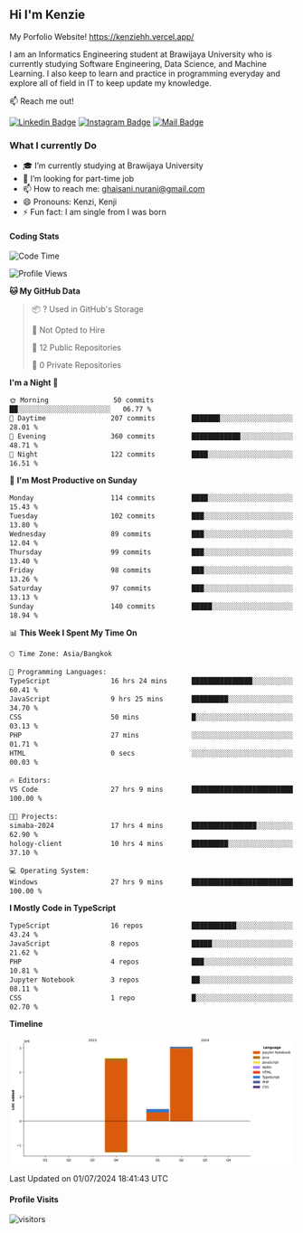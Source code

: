 ## Hi I'm Kenzie

My Porfolio Website!
https://kenziehh.vercel.app/

I am an Informatics Engineering student at Brawijaya University who is currently studying Software Engineering, Data Science, and Machine Learning. I also keep to learn and practice in programming everyday and explore all of field in IT to keep update my knowledge.

:mailbox: Reach me out!

[![Linkedin Badge](https://img.shields.io/badge/-Kenzie_Taqiyassar-0e76a8?style=flat&labelColor=0e76a8&logo=linkedin&logoColor=white)](https://www.linkedin.com/in/kenzie-taqiyassar-37458b1aa/) 
[![Instagram Badge](https://img.shields.io/badge/-@__kenziehh_-e84393?style=flat&labelColor=e84393&logo=instagram&logoColor=white)](https://www.instagram.com/_kenziehh/) 
[![Mail Badge](https://img.shields.io/badge/-ghaisani.nurani-c0392b?style=flat&labelColor=c0392b&logo=gmail&logoColor=white)](mailto:ghaisani.nurani@gmail.com)

### What I currently Do

- 🎓 I’m currently studying at Brawijaya University
- 💼 I’m looking for part-time job
- 📫 How to reach me: ghaisani.nurani@gmail.com
- 😄 Pronouns: Kenzi, Kenji
- ⚡ Fun fact: I am single from I was born

#### Coding Stats
<!--START_SECTION:waka-->
![Code Time](http://img.shields.io/badge/Code%20Time-462%20hrs%2030%20mins-blue)

![Profile Views](http://img.shields.io/badge/Profile%20Views-0-blue)

**🐱 My GitHub Data** 

> 📦 ? Used in GitHub's Storage 
 > 
> 🚫 Not Opted to Hire
 > 
> 📜 12 Public Repositories 
 > 
> 🔑 0 Private Repositories 
 > 
**I'm a Night 🦉** 

```text
🌞 Morning                50 commits          ██░░░░░░░░░░░░░░░░░░░░░░░   06.77 % 
🌆 Daytime                207 commits         ███████░░░░░░░░░░░░░░░░░░   28.01 % 
🌃 Evening                360 commits         ████████████░░░░░░░░░░░░░   48.71 % 
🌙 Night                  122 commits         ████░░░░░░░░░░░░░░░░░░░░░   16.51 % 
```
📅 **I'm Most Productive on Sunday** 

```text
Monday                   114 commits         ████░░░░░░░░░░░░░░░░░░░░░   15.43 % 
Tuesday                  102 commits         ███░░░░░░░░░░░░░░░░░░░░░░   13.80 % 
Wednesday                89 commits          ███░░░░░░░░░░░░░░░░░░░░░░   12.04 % 
Thursday                 99 commits          ███░░░░░░░░░░░░░░░░░░░░░░   13.40 % 
Friday                   98 commits          ███░░░░░░░░░░░░░░░░░░░░░░   13.26 % 
Saturday                 97 commits          ███░░░░░░░░░░░░░░░░░░░░░░   13.13 % 
Sunday                   140 commits         █████░░░░░░░░░░░░░░░░░░░░   18.94 % 
```


📊 **This Week I Spent My Time On** 

```text
🕑︎ Time Zone: Asia/Bangkok

💬 Programming Languages: 
TypeScript               16 hrs 24 mins      ███████████████░░░░░░░░░░   60.41 % 
JavaScript               9 hrs 25 mins       █████████░░░░░░░░░░░░░░░░   34.70 % 
CSS                      50 mins             █░░░░░░░░░░░░░░░░░░░░░░░░   03.13 % 
PHP                      27 mins             ░░░░░░░░░░░░░░░░░░░░░░░░░   01.71 % 
HTML                     0 secs              ░░░░░░░░░░░░░░░░░░░░░░░░░   00.03 % 

🔥 Editors: 
VS Code                  27 hrs 9 mins       █████████████████████████   100.00 % 

🐱‍💻 Projects: 
simaba-2024              17 hrs 4 mins       ████████████████░░░░░░░░░   62.90 % 
hology-client            10 hrs 4 mins       █████████░░░░░░░░░░░░░░░░   37.10 % 

💻 Operating System: 
Windows                  27 hrs 9 mins       █████████████████████████   100.00 % 
```

**I Mostly Code in TypeScript** 

```text
TypeScript               16 repos            ███████████░░░░░░░░░░░░░░   43.24 % 
JavaScript               8 repos             █████░░░░░░░░░░░░░░░░░░░░   21.62 % 
PHP                      4 repos             ███░░░░░░░░░░░░░░░░░░░░░░   10.81 % 
Jupyter Notebook         3 repos             ██░░░░░░░░░░░░░░░░░░░░░░░   08.11 % 
CSS                      1 repo              █░░░░░░░░░░░░░░░░░░░░░░░░   02.70 % 
```



**Timeline**

![Lines of Code chart](https://raw.githubusercontent.com/kenziehh/kenziehh/master/assets/bar_graph.png)


 Last Updated on 01/07/2024 18:41:43 UTC
<!--END_SECTION:waka-->


#### Profile Visits

![visitors](https://visitor-badge.glitch.me/badge?page_id=kenziehh.kenziehh)





